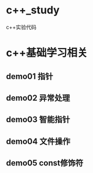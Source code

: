 # c++_study

c++实验代码

# c++基础学习相关
## demo01 指针
## demo02 异常处理
## demo03 智能指针
## demo04 文件操作
## demo05 const修饰符

